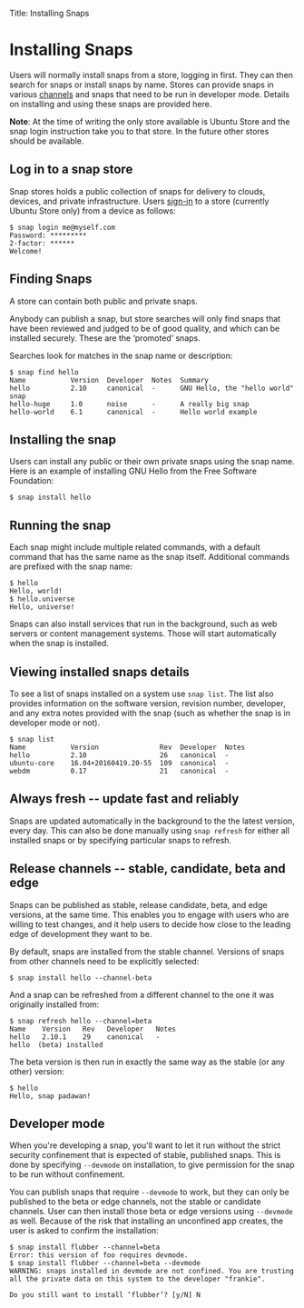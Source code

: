 Title: Installing Snaps
# Installing Snaps

Users will normally install snaps from a store, logging in first. They can then search for snaps or install snaps by name. Stores can provide snaps in various [channels](manage_device_channels.md) and snaps that need to be run in developer mode. Details on installing and using these snaps are provided here. 

**Note**: At the time of writing the only store available is Ubuntu Store and the snap login instruction take you to that store. In the future other stores should be available.

## Log in to a snap store

Snap stores holds a public collection of snaps for delivery to clouds, devices, and private infrastructure. Users [sign-in](https://login.ubuntu.com/+login) to a store (currently Ubuntu Store only) from a device as follows:

    $ snap login me@myself.com
    Password: *********
    2-factor: ******
    Welcome!


## Finding Snaps

A store can contain both public and private snaps.

Anybody can publish a snap, but store searches will only find snaps that have been reviewed and judged to be of good quality, and which can be installed securely. These are the ‘promoted’ snaps.

Searches look for matches in the snap name or description:

    $ snap find hello
    Name           Version  Developer  Notes  Summary
    hello          2.10     canonical  -      GNU Hello, the "hello world" snap
    hello-huge     1.0      noise      -      A really big snap
    hello-world    6.1      canonical  -      Hello world example

## Installing the snap

Users can install any public or their own private snaps using the snap name. Here is an example of installing GNU Hello from the Free Software Foundation:

    $ snap install hello

## Running the snap

Each snap might include multiple related commands, with a default command that has the same name as the snap itself. Additional commands are prefixed with the snap name:

    $ hello
    Hello, world!
    $ hello.universe
    Hello, universe!

Snaps can also install services that run in the background, such as web servers or content management systems. Those will start automatically when the snap is installed.

## Viewing installed snaps details

To see a list of snaps installed on a system use `snap list`. The list also provides information on the software version, revision number, developer, and any extra notes provided with the snap (such as whether the snap is in developer mode or not).

    $ snap list
    Name           Version               Rev  Developer  Notes
    hello          2.10                  26   canonical  -
    ubuntu-core    16.04+20160419.20-55  109  canonical  -
    webdm          0.17                  21   canonical  -

## Always fresh -- update fast and reliably

Snaps are updated automatically in the background to the the latest version, every day. This can also be done manually using `snap refresh` for either all installed snaps or by specifying particular snaps to refresh.

## Release channels -- stable, candidate, beta and edge

Snaps can be published as stable, release candidate, beta, and edge versions, at the same time. This enables you to engage with users who are willing to test changes, and it help users to decide how close to the leading edge of development they want to be.

By default, snaps are installed from the stable channel. Versions of snaps from other channels need to be explicitly selected:

    $ snap install hello --channel-beta

And a snap can be refreshed from a different channel to the one it was originally installed from:

    $ snap refresh hello --channel=beta
    Name    Version   Rev   Developer   Notes
    hello   2.10.1    29    canonical   -
    hello  (beta) installed

The beta version is then run in exactly the same way as the stable (or any other) version:

    $ hello
    Hello, snap padawan!

## Developer mode

When you're developing a snap, you'll want to let it run without the strict security confinement that is expected of stable, published snaps. This is done by specifying `--devmode` on installation, to give permission for the snap to be run without confinement.

You can publish snaps that require `--devmode` to work, but they can only be published to the beta or edge channels, not the stable or candidate channels. User can then install those beta or edge versions using `--devmode` as well. Because of the risk that installing an unconfined app creates, the user is asked to confirm the installation:

    $ snap install flubber --channel=beta
    Error: this version of foo requires devmode.
    $ snap install flubber --channel=beta --devmode
    WARNING: snaps installed in devmode are not confined. You are trusting
    all the private data on this system to the developer "frankie".

    Do you still want to install ‘flubber’? [y/N] N